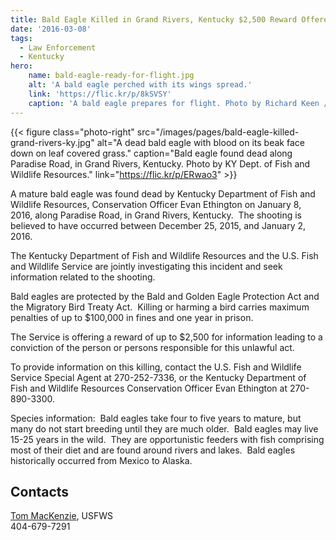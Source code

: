 ```yaml
---
title: Bald Eagle Killed in Grand Rivers, Kentucky $2,500 Reward Offered for Information Leading to a Conviction
date: '2016-03-08'
tags:
  - Law Enforcement
  - Kentucky
hero:
    name: bald-eagle-ready-for-flight.jpg
    alt: 'A bald eagle perched with its wings spread.'
    link: 'https://flic.kr/p/8kSVSY'
    caption: 'A bald eagle prepares for flight. Photo by Richard Keen / RMA.'
---
```


{{< figure class="photo-right" src="/images/pages/bald-eagle-killed-grand-rivers-ky.jpg" alt="A dead bald eagle with blood on its beak face down on leaf covered grass." caption="Bald eagle found dead along Paradise Road, in Grand Rivers, Kentucky. Photo by KY Dept. of Fish and Wildlife Resources." link="https://flic.kr/p/ERwao3" >}}

A mature bald eagle was found dead by Kentucky Department of Fish and Wildlife Resources, Conservation Officer Evan Ethington on January 8, 2016, along Paradise Road, in Grand Rivers, Kentucky.  The shooting is believed to have occurred between December 25, 2015, and January 2, 2016. 

The Kentucky Department of Fish and Wildlife Resources and the U.S. Fish and Wildlife Service are jointly investigating this incident and seek information related to the shooting.

Bald eagles are protected by the Bald and Golden Eagle Protection Act and the Migratory Bird Treaty Act.  Killing or harming a bird carries maximum penalties of up to $100,000 in fines and one year in prison.

The Service is offering a reward of up to $2,500 for information leading to a conviction of the person or persons responsible for this unlawful act.

To provide information on this killing, contact the U.S. Fish and Wildlife Service Special Agent at 270-252-7336, or the Kentucky Department of Fish and Wildlife Resources Conservation Officer Evan Ethington at 270-890-3300.

Species information:  Bald eagles take four to five years to mature, but many do not start breeding until they are much older.  Bald eagles may live 15-25 years in the wild.  They are opportunistic feeders with fish comprising most of their diet and are found around rivers and lakes.  Bald eagles historically occurred from Mexico to Alaska.

## Contacts

[Tom MacKenzie](mailto:Tom_MacKenzie@fws.gov), USFWS  
404-679-7291 
